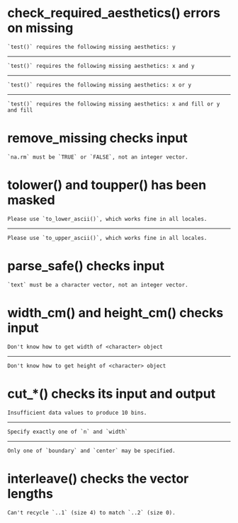 # check_required_aesthetics() errors on missing

    `test()` requires the following missing aesthetics: y

---

    `test()` requires the following missing aesthetics: x and y

---

    `test()` requires the following missing aesthetics: x or y

---

    `test()` requires the following missing aesthetics: x and fill or y and fill

# remove_missing checks input

    `na.rm` must be `TRUE` or `FALSE`, not an integer vector.

# tolower() and toupper() has been masked

    Please use `to_lower_ascii()`, which works fine in all locales.

---

    Please use `to_upper_ascii()`, which works fine in all locales.

# parse_safe() checks input

    `text` must be a character vector, not an integer vector.

# width_cm() and height_cm() checks input

    Don't know how to get width of <character> object

---

    Don't know how to get height of <character> object

# cut_*() checks its input and output

    Insufficient data values to produce 10 bins.

---

    Specify exactly one of `n` and `width`

---

    Only one of `boundary` and `center` may be specified.

# interleave() checks the vector lengths

    Can't recycle `..1` (size 4) to match `..2` (size 0).

